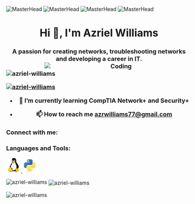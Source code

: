 ![MasterHead](https://th.bing.com/th/id/OIP.5W5FmciIEIBfcS0bMF3BtgAAAA?pid=ImgDet&w=165&h=178.70036101083033&c=7)
![MasterHead](https://assets-global.website-files.com/5fc82ceef95f49286b9a1737/623ca6569cbafb2e00dde673_Cert-Icon-PC-Pro.png)
![MasterHead](https://th.bing.com/th/id/OIP.dt52MarLqPCMpJuB3zCVzAHaHa?pid=ImgDet&w=165&h=165&c=7)
![MasterHead](https://estio.training/wp-content/uploads/2021/06/IT-Essentials.png)

<h1 align="center">Hi 👋, I'm Azriel Williams</h1>

<h3 align="center">A passion for creating networks, troubleshooting networks and developing a career in IT.
  
<img align="right" alt="Coding" width="400" src="https://cdn.dribbble.com/users/1019864/screenshots/3079099/codeloop.gif" >


<p align="left"> <img src="https://komarev.com/ghpvc/?username=azriel-williams&label=Profile%20views&color=0e75b6&style=flat" alt="azriel-williams" /> </p>


<p align="left"> <a href="https://github.com/ryo-ma/github-profile-trophy"><img src="https://github-profile-trophy.vercel.app/?username=azriel-williams" alt="azriel-williams" /></a> </p>

- 🌱 I’m currently learning **CompTIA Network+ and Security+**

- 📫 How to reach me **azrwilliams77@gmail.com**

<h3 align="left">Connect with me:</h3>
<p align="left">
</p>

<h3 align="left">Languages and Tools:</h3>
<p align="left"> <a href="https://www.linux.org/" target="_blank" rel="noreferrer"> <img src="https://raw.githubusercontent.com/devicons/devicon/master/icons/linux/linux-original.svg" alt="linux" width="40" height="40"/> </a> <a href="https://www.python.org" target="_blank" rel="noreferrer"> <img src="https://raw.githubusercontent.com/devicons/devicon/master/icons/python/python-original.svg" alt="python" width="40" height="40"/> </a> </p>

<p><img align="left" src="https://github-readme-stats.vercel.app/api/top-langs?username=azriel-williams&show_icons=true&locale=en&layout=compact" alt="azriel-williams" /></p>

<p>&nbsp;<img align="center" src="https://github-readme-stats.vercel.app/api?username=azriel-williams&show_icons=true&locale=en" alt="azriel-williams" /></p>

<p><img align="center" src="https://github-readme-streak-stats.herokuapp.com/?user=azriel-williams&" alt="azriel-williams"
